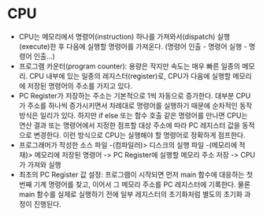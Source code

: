 # CPU

- CPU는 메모리에서 명령어(instruction) 하나를 가져와서(dispatch) 실행(execute)한 후 다음에 실행할 명령어를 가져온다. (명령어 인출 - 명령어 실행 - 명령어 인출...)
- 프로그램 카운터(program counter): 용량은 작지만 속도는 매우 빠른 일종의 메모리. CPU 내부에 있는 일종의 레지스터(register)로, CPU가 다음에 실행할 메모리에 저장된 명령어의 주소를 가지고 있다. 
- PC Register가 저장하는 주소는 기본적으로 1씩 자동으로 증가한다. 대부분 CPU가 주소를 하나씩 증가시키면서 차례대로 명령어를 실행하기 때문에 순차적인 동작 방식은 일리가 있다. 하지만 if else 또는 함수 호출 같은 명령어를 만나면 CPU는 연산 결과 또는 명령어에서 지정한 점프할 대상 주소에 따라 PC 레지스터 값을 동적으로 변경한다. 이런 방식으로 CPU는 실행해야 할 명령어로 정확하게 점프한다. 
- 프로그래머가 작성한 소스 파일 -(컴파일러)> 디스크의 실행 파일 -(메모리에 적재)> 메모리에 저장된 명령어 -> PC Register에 실행할 메모리 주소 저장 -> CPU가 가져와 실행
- 최초의 PC Register 값 설정: 프로그램이 시작되면 먼저 main 함수에 대응하는 첫 번째 기계 명령어를 찾고, 이어서 그 메모리 주소를 PC 레지스터에 기록한다. 물론 main 함수를 실제로 실행하기 전에 일부 레지스터의 초기화처럼 별도의 초기화 과정이 진행된다.